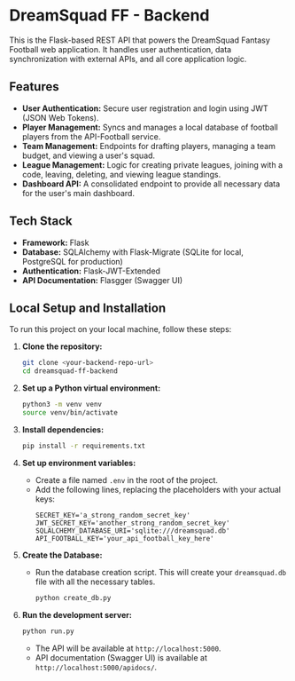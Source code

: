 # DreamSquad FF - Backend

This is the Flask-based REST API that powers the DreamSquad Fantasy Football web application. It handles user authentication, data synchronization with external APIs, and all core application logic.

## Features

-   **User Authentication:** Secure user registration and login using JWT (JSON Web Tokens).
-   **Player Management:** Syncs and manages a local database of football players from the API-Football service.
-   **Team Management:** Endpoints for drafting players, managing a team budget, and viewing a user's squad.
-   **League Management:** Logic for creating private leagues, joining with a code, leaving, deleting, and viewing league standings.
-   **Dashboard API:** A consolidated endpoint to provide all necessary data for the user's main dashboard.

## Tech Stack

-   **Framework:** Flask
-   **Database:** SQLAlchemy with Flask-Migrate (SQLite for local, PostgreSQL for production)
-   **Authentication:** Flask-JWT-Extended
-   **API Documentation:** Flasgger (Swagger UI)

## Local Setup and Installation

To run this project on your local machine, follow these steps:

1.  **Clone the repository:**
    ```bash
    git clone <your-backend-repo-url>
    cd dreamsquad-ff-backend
    ```

2.  **Set up a Python virtual environment:**
    ```bash
    python3 -m venv venv
    source venv/bin/activate
    ```

3.  **Install dependencies:**
    ```bash
    pip install -r requirements.txt
    ```

4.  **Set up environment variables:**
    -   Create a file named `.env` in the root of the project.
    -   Add the following lines, replacing the placeholders with your actual keys:
        ```
        SECRET_KEY='a_strong_random_secret_key'
        JWT_SECRET_KEY='another_strong_random_secret_key'
        SQLALCHEMY_DATABASE_URI='sqlite:///dreamsquad.db'
        API_FOOTBALL_KEY='your_api_football_key_here'
        ```

5.  **Create the Database:**
    -   Run the database creation script. This will create your `dreamsquad.db` file with all the necessary tables.
        ```bash
        python create_db.py
        ```

6.  **Run the development server:**
    ```bash
    python run.py
    ```
    -   The API will be available at `http://localhost:5000`.
    -   API documentation (Swagger UI) is available at `http://localhost:5000/apidocs/`.

